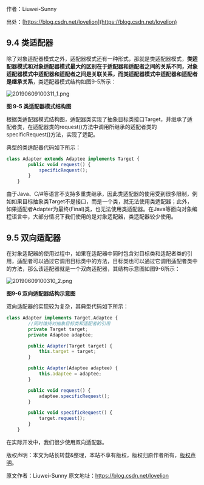 

  
作者：Liuwei-Sunny

出处：[https://blog.csdn.net/lovelion](https://blog.csdn.net/lovelion)

## 9.4 类适配器

除了对象适配器模式之外，适配器模式还有一种形式，那就是类适配器模式，**类适配器模式和对象适配器模式最大的区别在于适配器和适配者之间的关系不同，对象适配器模式中适配器和适配者之间是关联关系，而类适配器模式中适配器和适配者是继承关系**，类适配器模式结构如图9-5所示：

![20190609100311_1.png](https://gitee.com/hezhiyuan007/java-study/raw/master/images/DesignMode2/2af84d34-6a29-45d6-9883-dd873094421e.png)

**图 9-5 类适配器模式结构图**

根据类适配器模式结构图，适配器类实现了抽象目标类接口Target，并继承了适配者类，在适配器类的request()方法中调用所继承的适配者类的specificRequest()方法，实现了适配。

典型的类适配器代码如下所示：

```js 
class Adapter extends Adaptee implements Target {
        public void request() {
            specificRequest();
        }
    }
```

由于Java、C/#等语言不支持多重类继承，因此类适配器的使用受到很多限制，例如如果目标抽象类Target不是接口，而是一个类，就无法使用类适配器；此外，如果适配者Adapter为最终(Final)类，也无法使用类适配器。在Java等面向对象编程语言中，大部分情况下我们使用的是对象适配器，类适配器较少使用。

## 9.5 双向适配器

在对象适配器的使用过程中，如果在适配器中同时包含对目标类和适配者类的引用，适配者可以通过它调用目标类中的方法，目标类也可以通过它调用适配者类中的方法，那么该适配器就是一个双向适配器，其结构示意图如图9-6所示：

![20190609100310_2.png](https://gitee.com/hezhiyuan007/java-study/raw/master/images/DesignMode2/bf823fce-96d5-4779-b175-45034680aa3e.png)

**图9-6 双向适配器结构示意图**

双向适配器的实现较为复杂，其典型代码如下所示：

```js 
class Adapter implements Target,Adaptee {
        //同时维持对抽象目标类和适配者的引用
        private Target target;
        private Adaptee adaptee;

        public Adapter(Target target) {
            this.target = target;
        }

        public Adapter(Adaptee adaptee) {
            this.adaptee = adaptee;
        }

        public void request() {
            adaptee.specificRequest();
        }

        public void specificRequest() {
            target.request();
        }
    }
```

在实际开发中，我们很少使用双向适配器。

版权声明：本文为站长转载&整理，本站不享有版权，版权归原作者所有，[版权声明](https://gitee.com/hezhiyuan007/java-notes/raw/master/disclaimer.md)。




原文作者：Liuwei-Sunny 原文地址：https://blog.csdn.net/lovelion